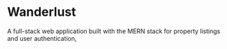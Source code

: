 # Wanderlust
 A full-stack web application built with the MERN stack for property listings and user authentication,
